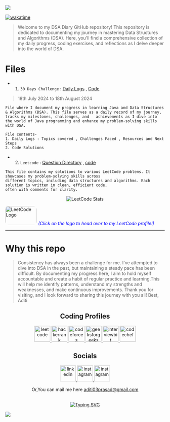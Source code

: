 <p>
 <img src="https://capsule-render.vercel.app/api?type=egg&height=150&color=0:069422,100:ecf542&text=DSA%20DIARY&fontAlign=48&fontAlignY=45&section=header&reversal=true&fontColor=033d13&fontSize=60"/>
</p>

<a href="https://wakatime.com/badge/user/1fc26c7a-896d-4495-8fa5-a34266fbb649/project/79f2a147-83a1-46b0-9345-3eb46eb81e95"><img src="https://wakatime.com/badge/user/1fc26c7a-896d-4495-8fa5-a34266fbb649/project/79f2a147-83a1-46b0-9345-3eb46eb81e95.svg" alt="wakatime"></a>

> Welcome to my DSA Diary GitHub repository! This repository is dedicated to documenting my journey in mastering Data Structures and Algorithms (DSA). Here, you'll find a comprehensive collection of my daily progress, coding exercises, and reflections as I delve deeper into the world of DSA.

# Files

- 1. `30 Days Challenge`  :   <a href="1. 30 Days Challenge/Daily Logs.md"> Daily Logs</a>  ,  <a href="1. 30 Days Challenge/code/">Code</a>
> 18th July 2024 to 18th August 2024

  
```
File where I document my progress in learning Java and Data Structures & Algorithms (DSA). This file serves as a daily record of my journey,
tracks my milestones, challenges, and   achievements as I dive into the world of Java programming and enhance my problem-solving skills with DSA.

File contents-
1. Daily Logs : Topics covered , Challenges Faced , Resources and Next Steps
2. Code Solutions
```
- 2. `Leetcode`  :   <a href="2. Leetcode/Directory.md"> Question Directory</a> , <a href="2. Leetcode/code/"> code</a>

```
This file contains my solutions to various LeetCode problems. It showcases my problem-solving skills across 
different topics, including data structures and algorithms. Each solution is written in clean, efficient code,
often with comments for clarity.

```
<div align="center">

![LeetCode Stats](https://leetcard.jacoblin.cool/aditiiprasad?theme=dark&font=Noto%20Sans%20Bamum)
</div>




[<img src="https://upload.wikimedia.org/wikipedia/commons/1/19/LeetCode_logo_black.png" width="100" height="60" alt="LeetCode Logo" style="border-radius: 10px;" target="_main">](https://leetcode.com/aditiiprasad/) <span style="color:blue"><em>(Click on the logo to head over to my LeetCode profile!)</em></span>


<hr>

# Why this repo
> Consistency has always been a challenge for me. I've attempted to dive into DSA in the past, but maintaining a
> steady pace has been difficult. By documenting my progress here, I aim to hold myself accountable and create a 
> habit of regular practice and learning.This will help me identify patterns, understand my strengths and 
> weaknesses, and make continuous improvements.
> Thank you for visiting, and I look forward to sharing this journey with you all!
> Best,
> Aditi







<div align="center">

<h2>Coding Profiles</h2>
<p>
 <a href="https://leetcode.com/u/aditiiprasad/">
  <img src="https://upload.wikimedia.org/wikipedia/commons/8/8e/LeetCode_Logo_1.png?20190719232508" alt="leetcode" height="50" >
 </a>

 <a href="https://www.hackerrank.com/profile/aditiiprasad">
  <img src="https://upload.wikimedia.org/wikipedia/commons/thumb/4/40/HackerRank_Icon-1000px.png/900px-HackerRank_Icon-1000px.png" alt="hackerrank" height="50" >
 </a>
 
 <a href="https://codeforces.com/profile/aditiiprasad">
  <img src="https://cdn.iconscout.com/icon/free/png-512/free-code-forces-3521352-2944796.png?f=webp&w=512" alt="codeforces" height="50" >
 </a>
 
 <a href="https://www.geeksforgeeks.org/user/aditiiprasad/">
  <img src="https://repository-images.githubusercontent.com/389729275/371ba38b-8a03-4bff-916c-c3fa5396ceda" alt="geeksforgeeks" height="50" >
 </a>
 
 <a href="https://www.interviewbit.com/profile/9adcfy_g8p/">
  <img src="https://images.crunchbase.com/image/upload/c_pad,h_170,w_170,f_auto,b_white,q_auto:eco,dpr_2/v1436904172/ogamz6kykgz4kdz25ztl.png" alt="interviewbit" height="50" >
 </a>

 <a href="https://www.codechef.com/users/aditiiprasad">
  <img src="https://images.crunchbase.com/image/upload/c_pad,h_170,w_170,f_auto,b_white,q_auto:eco,dpr_2/zruiknbedz8yqafxbazb" alt="codechef" height="50" >
 </a>
 </p>

<h2>Socials</h2>
<p>
<a href="https://www.linkedin.com/in/aditiiprasad/">
  <img src="https://yt3.googleusercontent.com/9XmuxL_LL7CxAOOlbBgTnJIo2uHpoLKHhWzlPt7O49ULQmvBSJlxk1RpX3pJ8jkRBkD6p9BIRg=s160-c-k-c0x00ffffff-no-rj" alt="linkedin" height="50">
</a>
<a href="https://www.instagram.com/aditiiprasad/">
  <img src="https://pbs.twimg.com/profile_images/1305901852190482434/nVjrSoGe_400x400.jpg" alt="instagram" height="50">
</a>
<a href="https://twitter.com/Aditiiprasad">
  <img src="https://freepnglogo.com/images/all_img/1691832460x-twitter-logo-png.png" alt="instagram" height="50">
</a>

 
</p>



<p align="center">
<a>Or,You can mail me here <a href="mailto:aditi03prasad@gmail.com">aditi03prasad@gmail.com</a>
</p>


<br>
<a href="https://git.io/typing-svg"><img src="https://readme-typing-svg.demolab.com?font=Libre+Baskerville&size=25&pause=1000&color=069422&random=false&width=435&lines=Thank+you+for+visiting+this+repo" alt="Typing SVG" /></a>
</div>
</div>



  
  

<p>
 <img src="https://capsule-render.vercel.app/api?type=egg&height=150&color=0:069422,100:ecf542&fontAlign=48&fontAlignY=45&section=footer&reversal=true&fontColor=033d13&stroke=0a6b06&strokeWidth=2&descAlignY=75&descAlign=49&fontSize=60"/>
</p>
